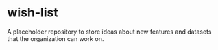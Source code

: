 wish-list
=========

A placeholder repository to store ideas about new features and datasets that the organization can work on.
